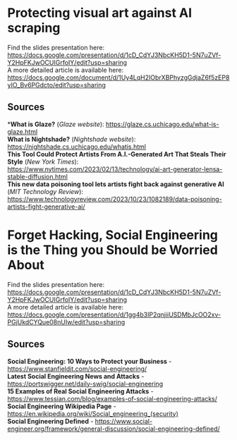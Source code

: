 # Protecting visual art against AI scraping

Find the slides presentation here: https://docs.google.com/presentation/d/1cD_CdYJ3NbcKH5D1-5N7uZVf-Y2HpFKJwOCUIGrfoIY/edit?usp=sharing <br />
A more detailed article is available here: https://docs.google.com/document/d/1Uy4LqH2IObrXBPhyzgGdjaZ6f5zEP8yIO_Bv6PGdcto/edit?usp=sharing <br />

## Sources

***What is Glaze?** (_Glaze website_): https://glaze.cs.uchicago.edu/what-is-glaze.html <br />
**What is Nightshade?** (_Nightshade website_): https://nightshade.cs.uchicago.edu/whatis.html <br />
**This Tool Could Protect Artists From A.I.-Generated Art That Steals Their Style** (_New York Times_): https://www.nytimes.com/2023/02/13/technology/ai-art-generator-lensa-stable-diffusion.html <br />
**This new data poisoning tool lets artists fight back against generative AI** (_MIT Technology Review_): https://www.technologyreview.com/2023/10/23/1082189/data-poisoning-artists-fight-generative-ai/ <br />

# Forget Hacking, Social Engineering is the Thing you Should be Worried About

Find the slides presentation here: https://docs.google.com/presentation/d/1cD_CdYJ3NbcKH5D1-5N7uZVf-Y2HpFKJwOCUIGrfoIY/edit?usp=sharing <br />
A more detailed article is available here: https://docs.google.com/presentation/d/1gg4b3IP2qnjiiUSDMbJcOO2xv-PGjUkdCYQue08nUIw/edit?usp=sharing <br />

## Sources
**Social Engineering: 10 Ways to Protect your Business** - https://www.stanfieldit.com/social-engineering/ <br />
**Latest Social Engineering News and Attacks** - https://portswigger.net/daily-swig/social-engineering <br />
**15 Examples of Real Social Engineering Attacks** - https://www.tessian.com/blog/examples-of-social-engineering-attacks/ <br />
**Social Engineering Wikipedia Page** - https://en.wikipedia.org/wiki/Social_engineering_(security) <br />
**Social Engineering Defined** - https://www.social-engineer.org/framework/general-discussion/social-engineering-defined/ <br />
